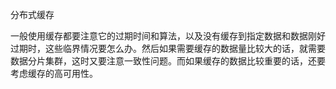 分布式缓存

一般使用缓存都要注意它的过期时间和算法，以及没有缓存到指定数据和数据刚好过期时，这些临界情况要怎么办。然后如果需要缓存的数据量比较大的话，就需要数据分片集群，这时又要注意一致性问题。而如果缓存的数据比较重要的话，还要考虑缓存的高可用性。